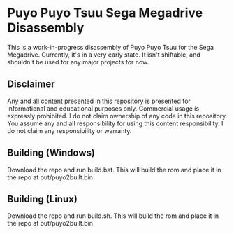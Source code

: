 # Puyo Puyo Tsuu Sega Megadrive Disassembly

This is a work-in-progress disassembly of Puyo Puyo Tsuu for the Sega Megadrive.
Currently, it's in a very early state.  It isn't shiftable, and shouldn't be used for any major projects for now.

## Disclaimer

Any and all content presented in this repository is presented for informational and educational purposes only.
Commercial usage is expressly prohibited. I do not claim ownership of any code in this repository.
You assume any and all responsibility for using this content responsibility. I do not claim any responsibility or warranty.

## Building (Windows)

Download the repo and run build.bat. This will build the rom and place it in the repo at out/puyo2built.bin

## Building (Linux)

Download the repo and run build.sh. This will build the rom and place it in the repo at out/puyo2built.bin
